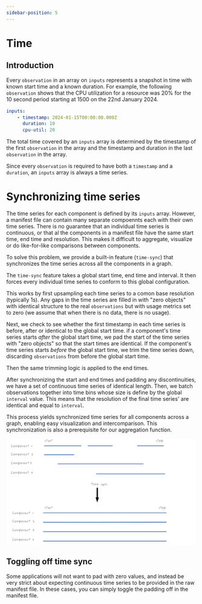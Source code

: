 ```yaml
---
sidebar-position: 5
---
```


# Time

## Introduction

Every `observation` in an array on `inputs` represents a snapshot in time with known start time and a known duration.
For example, the following `observation` shows that the CPU utilization for a resource was 20% for the 10 second period starting at 1500 on the 22nd January 2024.

```yml
inputs:
    - timestamp: 2024-01-15T00:00:00.000Z
      duration: 10
      cpu-util: 20
```

The total time covered by an `inputs` array is determined by the timestamp of the first `observation` in the array and the timestamp and duration in the last `observation` in the array.

Since every `observation` is required to have both a `timestamp` and a `duration`, an `inputs` array is always a time series.



# Synchronizing time series

The time series for each component is defined by its `inputs` array. However, a manifest file can contain many separate compoennts each with their own time series. There is no guarantee that an individual time series is continuous, or that al the components in a manifest file have the same start time, end time and resolution. This makes it difficult to aggregate, visualize or do like-for-like comparisons between components.

To solve this problem, we provide a built-in feature (`time-sync`) that synchronizes the time series across all the components in a graph.

The `time-sync` feature takes a global start time, end time and interval. It then forces every individual time series to conform to this global configuration.

This works by first upsampling each time series to a comon base resolution (typically 1s). Any gaps in the time series are filled in with "zero objects" with identical structure to the real `observations` but with usage metrics set to zero (we assume that when there is no data, there is no usage).

Next, we check to see whether the first timestamp in each time series is before, after or identical to the global start time.
if a component's time series starts *after* the global start time, we pad the start of the time series with "zero objects" so that the start times are identical. If the component's time series starts *before* the global start time, we trim the time series down, discarding `observations` from before the global start time.

Then the same trimming logic is applied to the end times.

After synchronizing the start and end times and padding any discontinuities, we have a set of continuous time series of identical length. Then, we batch observations together into time bins whose size is define by the global `interval` value. This means that the resolution of the final time series' are identical and equal to `interval`. 

This process yields synchronized time series for all components across a graph, enabling easy visualization and intercomparison. This synchronization is also a prerequisite for our aggregation function.


![](../../static/img/time-sync-schematic.png)


## Toggling off time sync

Some applications will not want to pad with zero values, and instead be very strict about expecting continuous time series to be provided in the raw manifest file. In these cases, you can simply toggle the padding off in the manifest file.

